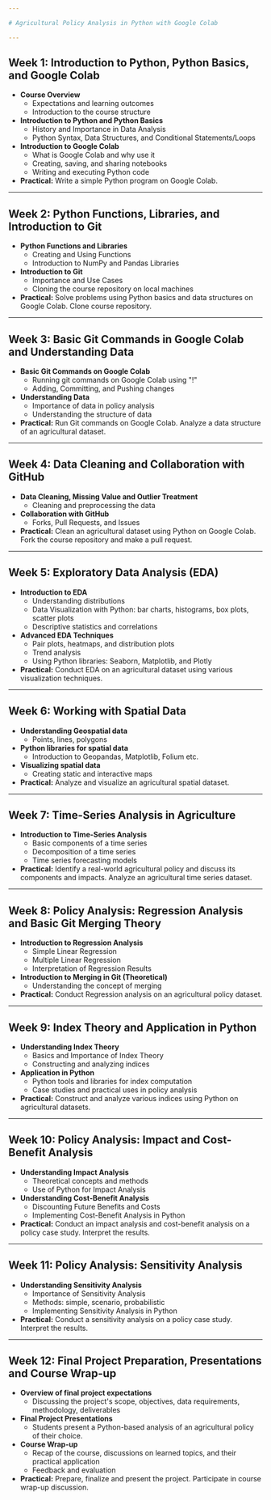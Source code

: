 ```yaml
---

# Agricultural Policy Analysis in Python with Google Colab

---
```


## Week 1: Introduction to Python, Python Basics, and Google Colab
* **Course Overview**
  * Expectations and learning outcomes
  * Introduction to the course structure
* **Introduction to Python and Python Basics**
  * History and Importance in Data Analysis
  * Python Syntax, Data Structures, and Conditional Statements/Loops
* **Introduction to Google Colab**
  * What is Google Colab and why use it
  * Creating, saving, and sharing notebooks
  * Writing and executing Python code
* **Practical:** Write a simple Python program on Google Colab.

---

## Week 2: Python Functions, Libraries, and Introduction to Git
* **Python Functions and Libraries**
  * Creating and Using Functions
  * Introduction to NumPy and Pandas Libraries
* **Introduction to Git**
  * Importance and Use Cases
  * Cloning the course repository on local machines
* **Practical:** Solve problems using Python basics and data structures on Google Colab. Clone course repository.

---

## Week 3: Basic Git Commands in Google Colab and Understanding Data
* **Basic Git Commands on Google Colab**
  * Running git commands on Google Colab using "!"
  * Adding, Committing, and Pushing changes
* **Understanding Data**
  * Importance of data in policy analysis
  * Understanding the structure of data
* **Practical:** Run Git commands on Google Colab. Analyze a data structure of an agricultural dataset.

---

## Week 4: Data Cleaning and Collaboration with GitHub
* **Data Cleaning, Missing Value and Outlier Treatment**
  * Cleaning and preprocessing the data
* **Collaboration with GitHub**
  * Forks, Pull Requests, and Issues
* **Practical:** Clean an agricultural dataset using Python on Google Colab. Fork the course repository and make a pull request.

---

## Week 5: Exploratory Data Analysis (EDA)
* **Introduction to EDA**
  * Understanding distributions
  * Data Visualization with Python: bar charts, histograms, box plots, scatter plots
  * Descriptive statistics and correlations
* **Advanced EDA Techniques**
  * Pair plots, heatmaps, and distribution plots
  * Trend analysis
  * Using Python libraries: Seaborn, Matplotlib, and Plotly
* **Practical:** Conduct EDA on an agricultural dataset using various visualization techniques.

---

## Week 6: Working with Spatial Data
* **Understanding Geospatial data**
  * Points, lines, polygons
* **Python libraries for spatial data**
  * Introduction to Geopandas, Matplotlib, Folium etc.
* **Visualizing spatial data**
  * Creating static and interactive maps
* **Practical:** Analyze and visualize an agricultural spatial dataset.

---

## Week 7: Time-Series Analysis in Agriculture
* **Introduction to Time-Series Analysis**
  * Basic components of a time series
  * Decomposition of a time series
  * Time series forecasting models
* **Practical:** Identify a real-world agricultural policy and discuss its components and impacts. Analyze an agricultural time series dataset.

---

## Week 8: Policy Analysis: Regression Analysis and Basic Git Merging Theory
* **Introduction to Regression Analysis**
  * Simple Linear Regression
  * Multiple Linear Regression
  * Interpretation of Regression Results
* **Introduction to Merging in Git (Theoretical)**
  * Understanding the concept of merging
* **Practical:** Conduct Regression analysis on an agricultural policy dataset.

---

## Week 9: Index Theory and Application in Python
* **Understanding Index Theory**
  * Basics and Importance of Index Theory
  * Constructing and analyzing indices
* **Application in Python**
  * Python tools and libraries for index computation
  * Case studies and practical uses in policy analysis
* **Practical:** Construct and analyze various indices using Python on agricultural datasets.

---

## Week 10: Policy Analysis: Impact and Cost-Benefit Analysis
* **Understanding Impact Analysis**
  * Theoretical concepts and methods
  * Use of Python for Impact Analysis
* **Understanding Cost-Benefit Analysis**
  * Discounting Future Benefits and Costs
  * Implementing Cost-Benefit Analysis in Python
* **Practical:** Conduct an impact analysis and cost-benefit analysis on a policy case study. Interpret the results.

---

## Week 11: Policy Analysis: Sensitivity Analysis
* **Understanding Sensitivity Analysis**
  * Importance of Sensitivity Analysis
  * Methods: simple, scenario, probabilistic
  * Implementing Sensitivity Analysis in Python
* **Practical:** Conduct a sensitivity analysis on a policy case study. Interpret the results.

---

## Week 12: Final Project Preparation, Presentations and Course Wrap-up
* **Overview of final project expectations**
  * Discussing the project's scope, objectives, data requirements, methodology, deliverables
* **Final Project Presentations**
  * Students present a Python-based analysis of an agricultural policy of their choice.
* **Course Wrap-up**
  * Recap of the course, discussions on learned topics, and their practical application
  * Feedback and evaluation
* **Practical:** Prepare, finalize and present the project. Participate in course wrap-up discussion.
